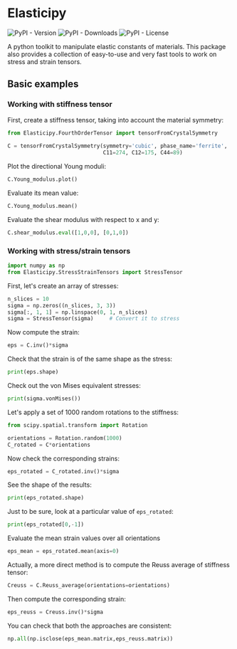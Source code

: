 # Elasticipy 
![PyPI - Version](https://img.shields.io/pypi/v/Elasticipy?link=https%3A%2F%2Fpypi.org%2Fproject%2FElasticipy%2F)
![PyPI - Downloads](https://img.shields.io/pypi/dm/Elasticipy?link=https%3A%2F%2Fpypi.org%2Fproject%2FElasticipy%2F)
![PyPI - License](https://img.shields.io/pypi/l/Elasticipy)

A python toolkit to manipulate elastic constants of materials. 
This package also provides a collection of easy-to-use and very fast tools to work on stress and strain tensors.

## Basic examples
### Working with stiffness tensor
First, create a stiffness tensor, taking into account the material symmetry:
````python
from Elasticipy.FourthOrderTensor import tensorFromCrystalSymmetry
 
C = tensorFromCrystalSymmetry(symmetry='cubic', phase_name='ferrite',
                              C11=274, C12=175, C44=89)
````

Plot the directional Young moduli:
````python
C.Young_modulus.plot()
````
Evaluate its mean value:
````python
C.Young_modulus.mean()
````

Evaluate the shear modulus with respect to x and y:
````python
C.shear_modulus.eval([1,0,0], [0,1,0])
````

### Working with stress/strain tensors
````python
import numpy as np
from Elasticipy.StressStrainTensors import StressTensor
````
First, let's create an array of stresses:
````python
n_slices = 10
sigma = np.zeros((n_slices, 3, 3))
sigma[:, 1, 1] = np.linspace(0, 1, n_slices)
sigma = StressTensor(sigma)     # Convert it to stress
````
Now compute the strain:
````python
eps = C.inv()*sigma
````
Check that the strain is of the same shape as the stress:
````python
print(eps.shape)
````
Check out the von Mises equivalent stresses:
````python
print(sigma.vonMises())
````
Let's apply a set of 1000 random rotations to the stiffness:
````python
from scipy.spatial.transform import Rotation

orientations = Rotation.random(1000)
C_rotated = C*orientations
````
Now check the corresponding strains:
````python
eps_rotated = C_rotated.inv()*sigma
````
See the shape of the results:
````python
print(eps_rotated.shape)
````
Just to be sure, look at a particular value of ``eps_rotated``:
````python
print(eps_rotated[0,-1])
````
Evaluate the mean strain values over all orientations 
````python
eps_mean = eps_rotated.mean(axis=0)
````
Actually, a more direct method is to compute the Reuss average of stiffness tensor:
````python
Creuss = C.Reuss_average(orientations=orientations)
````
Then compute the corresponding strain:
````python
eps_reuss = Creuss.inv()*sigma
````
You can check that both the approaches are consistent:
````python
np.all(np.isclose(eps_mean.matrix,eps_reuss.matrix))
````